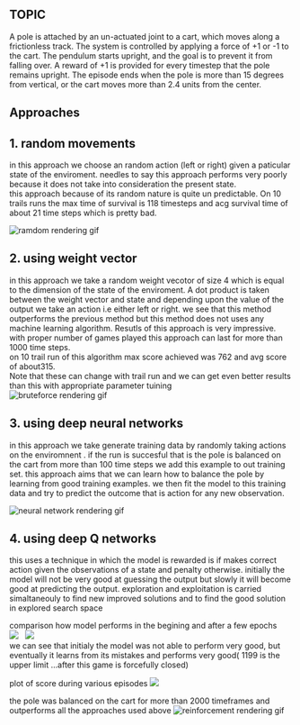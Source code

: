 ## TOPIC 
A pole is attached by an un-actuated joint to a cart, which moves along a frictionless track. The system is controlled by applying a force of +1 or -1 to the cart. The pendulum starts upright, and the goal is to prevent it from falling over. A reward of +1 is provided for every timestep that the pole remains upright. The episode ends when the pole is more than 15 degrees from vertical, or the cart moves more than 2.4 units from the center.



## Approaches

## 1. random movements 
in this approach we choose an random action (left or right) given a paticular state of the enviroment. needles to say this approach performs very poorly
because it does not take into consideration the present state.<br/>
this approach because of its random nature is quite un predictable. On 10 trails runs the max time of survival is 118 timesteps and
acg survival time of about 21 time steps which is pretty bad. <br/>

![ramdom rendering gif ](https://github.com/adibyte95/OpenAI-GYM/blob/master/gif%20images/random.gif)
<br/>

## 2. using weight vector
in this approach we take a random weight vecotor of size 4 which is equal to the dimension of the state of the enviroment. A dot product is taken between the weight vector and state and depending upon the value of the output we take an action i.e either left or right. we see that this method outperforms the previous method but this method does not uses any machine learning algorithm. 
Resutls of this approach is very impressive. with proper number of games played this approach can last for more than 1000  time steps. <br/>
on 10 trail run of this algorithm max score achieved was 762 and avg score of about315.<br/>
Note that these can change with trail run and we can get even better results than this with appropriate parameter tuining
<br/>
![bruteforce rendering gif ](https://github.com/adibyte95/OpenAI-GYM/blob/master/gif%20images/brute_force.gif)


## 3. using deep neural networks
in this approach we take generate training data by randomly taking actions on the enviromnent . if the run is succesful that is the pole is balanced on the cart from more than 100 time steps we add this example to out training set. this approach aims that we can learn how to balance the pole by learning from good training examples. we then fit the model to this training data and try to predict the outcome that is action for any new observation.

![neural network rendering gif ](https://github.com/adibyte95/OpenAI-GYM/blob/master/gif%20images/nn.gif)


## 4. using deep Q networks
this uses a technique in which the model is rewarded is if makes correct action given the observations of a state and penalty otherwise. initially the model will not be very good at guessing the output but slowly it will become good at predicting the output. exploration and exploitation is carried simaltaneouly to find new improved solutions and to find the good solution in explored search space 

comparison how model performs in the begining and after a few epochs <br/>
<img src="https://github.com/adibyte95/OpenAI-GYM/blob/master/images/dqn_initial.png"> &nbsp; <img src = "https://github.com/adibyte95/OpenAI-GYM/blob/master/images/dqn_final.png">
<br/>
we can see that initialy the model was not able to perform very good, but eventually it learns from its mistakes and performs very good( 1199 is the upper limit ...after this game is forcefully closed)

plot of score during various episodes
<img src = "https://github.com/adibyte95/OpenAI-GYM/blob/master/images/score_plot.png">

the pole was balanced on the cart for more than 2000 timeframes and outperforms all the approaches used above
![reinforcement rendering gif ](https://github.com/adibyte95/OpenAI-GYM/blob/master/gif%20images/reinforcement-gif.gif)
